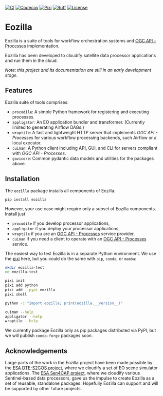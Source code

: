 [![CI](https://github.com/eo-tools/eozilla/actions/workflows/ci.yml/badge.svg)](https://github.com/eo-tools/eozilla/actions/workflows/ci.yml)
[![Codecov](https://codecov.io/gh/eo-tools/eozilla/graph/badge.svg?token=T3EXHBMD0G)](https://codecov.io/gh/eo-tools/eozilla)
[![Pixi](https://img.shields.io/endpoint?url=https://raw.githubusercontent.com/prefix-dev/pixi/main/assets/badge/v0.json)](https://pixi.sh)
[![Ruff](https://img.shields.io/endpoint?url=https://raw.githubusercontent.com/charliermarsh/ruff/main/assets/badge/v0.json)](https://github.com/charliermarsh/ruff)
[![License](https://img.shields.io/github/license/eo-tools/eozilla)](https://github.com/eo-tools/eozilla)

# Eozilla

Eozilla is a suite of tools for workflow orchestration systems and
[OGC API - Processes](https://github.com/opengeospatial/ogcapi-processes)
implementation.

Eozilla has been developed to cloudify satellite data processor applications and 
run them in the cloud.

_Note: this project and its documentation are still in an early development stage._

## Features

Eozilla suite of tools comprises:

* `procodile`: A simple Python framework for registering and executing processes.
* `appligator`: An EO application bundler and transformer.
   (Currently limited to generating Airflow DAGs.)
* `wraptile`: A fast and lightweight HTTP server that implements _OGC API - Processes_
   for various workflow processing backends, such Airflow or a local executor.
* `cuiman`: A Python client including API, GUI, and CLI for servers
   compliant with _OGC API - Processes_.
* `gavicore`: Common pydantic data models and utilities for the packages above.

## Installation

The `eozilla` package installs all components of Eozilla.

```commandline
pip install eozilla
```

However, your use case might require only a subset of Eozilla components.
Install just

- `procodile` if you develop processor applications,
- `appligator` if you deploy your processor applications,
- `wraptile` if you are an [OGC API - Processes](https://github.com/opengeospatial/ogcapi-processes) service provider,
- `cuiman` if you need a client to operate with an [OGC API - Processes](https://github.com/opengeospatial/ogcapi-processes) service.

The easiest way to test Eozilla is in a separate Python environment.
We use the [pixi](https://pixi.sh/) here, but you could do the same with
`pip`, `conda`, or `mamba`:

```bash
mkdir eozilla-test
cd eozilla-test

pixi init
pixi add python
pixi add --pypi eozilla
pixi shell

python -c "import eozilla; print(eozilla.__version__)"

cuiman --help
appligator --help
wraptile --help
```

We currently package Eozilla only as pip packages distributed via PyPI, but
we will publish `conda-forge` packages soon.

## Acknowledgements

Large parts of the work in the Eozilla project have been made possible by the
[ESA DTE-S2GOS project](https://dte-s2gos.rayference.eu/about/), where we cloudify a set of EO scene simulator
applications. The [ESA Sen4CAP project](https://www.esa-sen4cap.org/), where we
cloudify various Sentinel-based data processors, gave us the impulse to create
Eozilla as a set of reusable, standalone packages.
Hopefully Eozilla can support and will be supported by other future projects.
